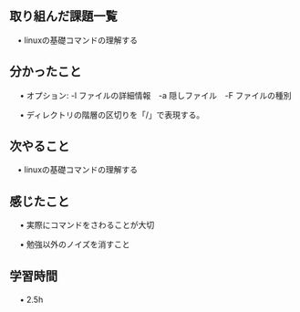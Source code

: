 ## 取り組んだ課題一覧
           
 　• linuxの基礎コマンドの理解する
    
## 分かったこと

　 • オプション:  -l ファイルの詳細情報　-a 隠しファイル　-F ファイルの種別

　 •  ディレクトリの階層の区切りを「/」で表現する。


## 次やること　
           
 　• linuxの基礎コマンドの理解する

## 感じたこと

　 • 実際にコマンドをさわることが大切

　 • 勉強以外のノイズを消すこと


## 学習時間

　 • 2.5h